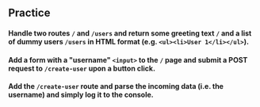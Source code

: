 ## Practice

#### Handle two routes `/` and `/users` and return some greeting text `/` and a list of dummy users `/users` in HTML format (e.g. `<ul><li>User 1</li></ul>`).

#### Add a form with a "username" `<input>` to the `/` page and submit a POST request to `/create-user` upon a button click.

#### Add the `/create-user` route and parse the incoming data (i.e. the username) and simply log it to the console.
